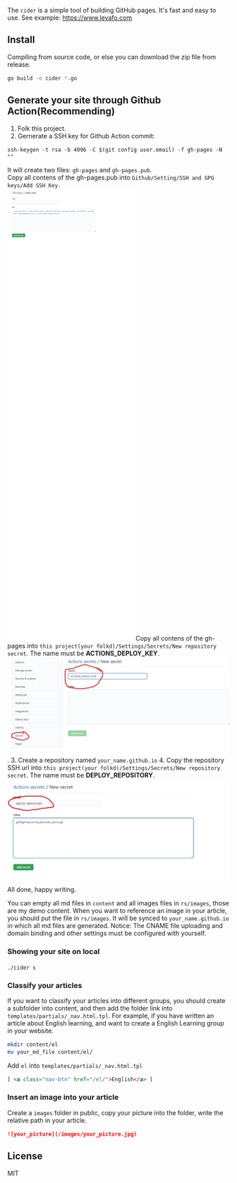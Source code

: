 The `cider` is a simple tool of building GitHub pages. It's fast and easy to use. See example: https://www.leyafo.com

## Install
Compiling from source code, or else you can download the zip file from release.
```bash
go build -o cider *.go  
```

## Generate your site through Github Action(Recommending)
1. Folk this project.
2. Gernerate a SSH key for Github Action commit:
```
ssh-keygen -t rsa -b 4096 -C $(git config user.email) -f gh-pages -N ""
```
It will create two files: `gh-pages` and `gh-pages.pub`.   
Copy all contens of the gh-pages.pub into `Github/Setting/SSH and GPG keys/Add SSH Key.`  
![ssh_public_key](rs/images/ssh_pub.png)
Copy all contens of the gh-pages into `this project(your folkd)/Settings/Secrets/New repository secret`. The name must be **ACTIONS_DEPLOY_KEY**.
![ssh_private_key](rs/images/ssh_private.jpg).
3. Create a repository named `your_name.github.io`
4. Copy the repository SSH url into `this project(your folkd)/Settings/Secrets/New repository secret`. The name must be **DEPLOY_REPOSITORY**.
![ssh_repository_url](rs/images/repository_url.jpg)

All done, happy writing.   

You can empty all md files in `content` and all images files in `rs/images`, those are my demo content. When you want to reference an image in your article, you should put the file in `rs/images`. It will be synced to `your_name.github.io` in which all md files are generated.
Notice: The CNAME file uploading and domain binding and other settings must be configured with yourself.  

### Showing your site on local
`./cider s`

### Classify your articles
If you want to classify your articles into different groups, you should create a subfolder into content, and then add the folder link into `templates/partials/_nav.html.tpl`. For example, if you have written an article about English learning, and want to create a English Learning group in your website.
```bash
mkdir content/el
mv your_md_file content/el/
```

Add `el` into `templates/partials/_nav.html.tpl`
```html
[ <a class="nav-btn" href="/el/">English</a> ]
```

### Insert an image into your article
Create a `images` folder in public, copy your picture into the folder, write the relative path in your article.
```markdown
![your_picture](/images/your_picture.jpg)
```

## License

MIT
